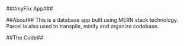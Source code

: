 ###myFlix App###

##About##
This is a database app built using MERN stack technology. Parcel is also used to transpile, minify and organize codebase.

##The Code##
